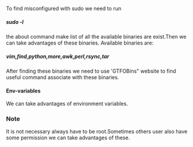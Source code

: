 To find misconfigured with sudo we need to run 
##### sudo -l
the about command make list of all the available binaries are exist.Then we can take advantages of these binaries.
Available binaries are:
##### vim,find,python,more,awk,perl,rsync,tar
After finding these binaries we need to use 'GTFOBins" website to find useful command associate with these binaries.

#### Env-variables
We can take advantages of environment variables.

### Note
It is not necessary always have to be root.Sometimes others user also have some permission we can take advantages of 
these.


